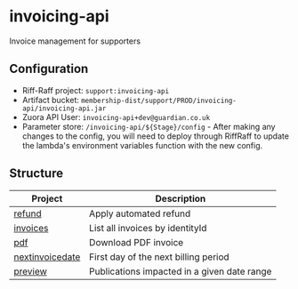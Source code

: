 # invoicing-api

Invoice management for supporters

## Configuration

* Riff-Raff project: `support:invoicing-api`
* Artifact bucket: `membership-dist/support/PROD/invoicing-api/invoicing-api.jar`
* Zuora API User: `invoicing-api+dev@guardian.co.uk`
* Parameter store: `/invoicing-api/${Stage}/config` - After making any changes to the config, you will need to deploy 
through RiffRaff to update the lambda's environment variables function with the new config.

## Structure

| Project                                                           | Description                                     |                                    
| ----------------------------------------------------------------- | ----------------------------------------------- |
| [refund](src/main/scala/com/gu/invoicing/refund)                  | Apply automated refund                          |
| [invoices](src/main/scala/com/gu/invoicing/invoice)               | List all invoices by identityId                 |
| [pdf](src/main/scala/com/gu/invoicing/pdf)                        | Download PDF invoice                            |
| [nextinvoicedate](src/main/scala/com/gu/invoicing/nextinvoicedate)| First day of the next billing period            |
| [preview](src/main/scala/com/gu/invoicing/preview)                | Publications impacted in a given date range     |
